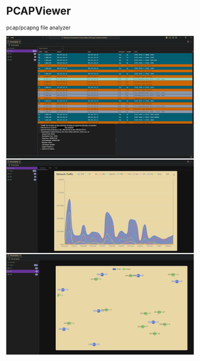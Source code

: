 # PCAPViewer

pcap/pcapng file analyzer

<img src="../assets/frame.png" style="text-align:center, width: 80%"/>
</br>

<img src="../assets/dash.png" style="text-align:center, width: 80%"/>
</br>

<img src="../assets/arp.png" style="text-align:center, width: 80%"/>